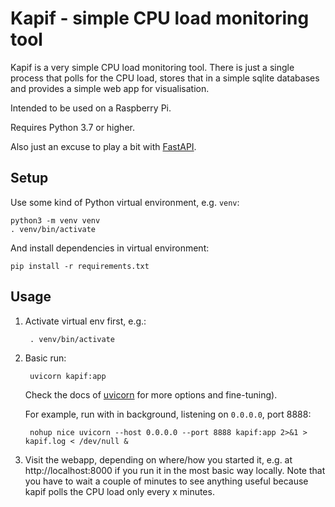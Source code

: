# Kapif - simple CPU load monitoring tool

Kapif is a very simple CPU load monitoring tool. There is just a single process that polls for the CPU load, stores that
in a simple sqlite databases and provides a simple web app for visualisation.

Intended to be used on a Raspberry Pi.

Requires Python 3.7 or higher.

Also just an excuse to play a bit with [FastAPI](https://fastapi.tiangolo.com/).

## Setup

Use some kind of Python virtual environment, e.g. `venv`:

    python3 -m venv venv
    . venv/bin/activate

And install dependencies in virtual environment:

    pip install -r requirements.txt

## Usage

1. Activate virtual env first, e.g.:

        . venv/bin/activate

2. Basic run:

        uvicorn kapif:app

   Check the docs of [uvicorn](https://www.uvicorn.org/)
   for more options and fine-tuning).

   For example, run with in background, listening on `0.0.0.0`, port 8888:

        nohup nice uvicorn --host 0.0.0.0 --port 8888 kapif:app 2>&1 > kapif.log < /dev/null &

3. Visit the webapp, depending on where/how you started it, e.g. at http://localhost:8000 if you run it in the most
   basic way locally. Note that you have to wait a couple of minutes to see anything useful because kapif polls the CPU
   load only every x minutes.
